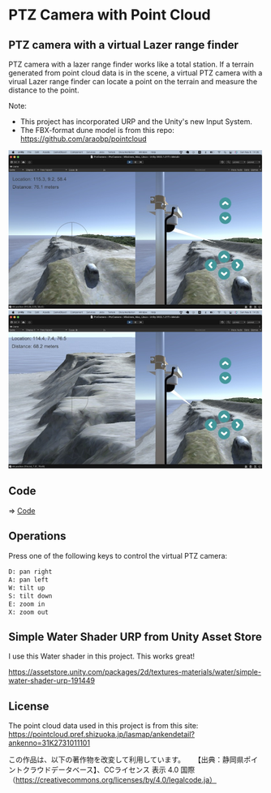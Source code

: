 # PTZ Camera with Point Cloud

## PTZ camera with a virtual Lazer range finder

PTZ camera with a lazer range finder works like a total station. If a terrain generated from point cloud data is in the scene, a virtual PTZ camera with a virual Lazer range finder can locate a point on the terrain and measure the distance to the point.

Note:
- This project has incorporated URP and the Unity's new Input System.
- The FBX-format dune model is from this repo: https://github.com/araobp/pointcloud

<img src="./ptz_camera.jpg" width=500>
<img src="./ptz_camera2.jpg" width=500>

## Code

=> [Code](../PtzCamera)

## Operations

Press one of the following keys to control the virtual PTZ camera:

```
D: pan right
A: pan left
W: tilt up
S: tilt down
E: zoom in
X: zoom out
```

## Simple Water Shader URP from Unity Asset Store

I use this Water shader in this project. This works great!

https://assetstore.unity.com/packages/2d/textures-materials/water/simple-water-shader-urp-191449

## License

The point cloud data used in this project is from this site: https://pointcloud.pref.shizuoka.jp/lasmap/ankendetail?ankenno=31K2731011101

この作品は、以下の著作物を改変して利用しています。  【出典：静岡県ポイントクラウドデータベース】、CCライセンス 表示 4.0 国際 （https://creativecommons.org/licenses/by/4.0/legalcode.ja）
